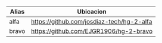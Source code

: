 |Alias | Ubicacion |
|----------|---------|
| alfa      | https://github.com/josdiaz-tech/hg-2-alfa |
| bravo     | https://github.com/EJGR1906/hg-2-bravo |
